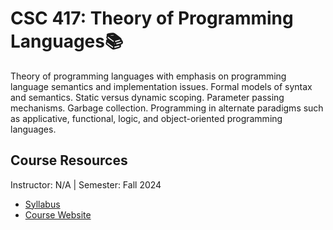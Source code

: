 # CSC 417: Theory of Programming Languages📚
Theory of programming languages with emphasis on programming language semantics and implementation issues. Formal models of syntax and semantics. Static versus dynamic scoping. Parameter passing mechanisms. Garbage collection. Programming in alternate paradigms such as applicative, functional, logic, and object-oriented programming languages.

## Course Resources
Instructor: N/A | Semester: Fall 2024
* [Syllabus]()
* [Course Website](https://www.csc.ncsu.edu/courses/outcomes.php?uniq_id=17000036)

